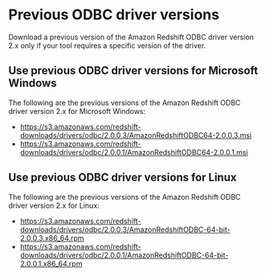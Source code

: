 # Previous ODBC driver versions<a name="odbc20-previous-versions"></a>

Download a previous version of the Amazon Redshift ODBC driver version 2\.x only if your tool requires a specific version of the driver\. 

## Use previous ODBC driver versions for Microsoft Windows<a name="odbc20-previous-versions-windows"></a>

The following are the previous versions of the Amazon Redshift ODBC driver version 2\.x for Microsoft Windows: 
+ [https://s3\.amazonaws\.com/redshift\-downloads/drivers/odbc/2\.0\.0\.3/AmazonRedshiftODBC64\-2\.0\.0\.3\.msi](https://s3.amazonaws.com/redshift-downloads/drivers/odbc/2.0.0.3/AmazonRedshiftODBC64-2.0.0.3.msi) 
+ [https://s3\.amazonaws\.com/redshift\-downloads/drivers/odbc/2\.0\.0\.1/AmazonRedshiftODBC64\-2\.0\.0\.1\.msi](https://s3.amazonaws.com/redshift-downloads/drivers/odbc/2.0.0.1/AmazonRedshiftODBC64-2.0.0.1.msi) 

## Use previous ODBC driver versions for Linux<a name="odbc20-previous-versions-linux"></a>

The following are the previous versions of the Amazon Redshift ODBC driver version 2\.x for Linux: 
+ [https://s3\.amazonaws\.com/redshift\-downloads/drivers/odbc/2\.0\.0\.3/AmazonRedshiftODBC\-64\-bit\-2\.0\.0\.3\.x86\_64\.rpm](https://s3.amazonaws.com/redshift-downloads/drivers/odbc/2.0.0.3/AmazonRedshiftODBC-64-bit-2.0.0.3.x86_64.rpm) 
+ [https://s3\.amazonaws\.com/redshift\-downloads/drivers/odbc/2\.0\.0\.1/AmazonRedshiftODBC\-64\-bit\-2\.0\.0\.1\.x86\_64\.rpm](https://s3.amazonaws.com/redshift-downloads/drivers/odbc/2.0.0.1/AmazonRedshiftODBC-64-bit-2.0.0.1.x86_64.rpm) 